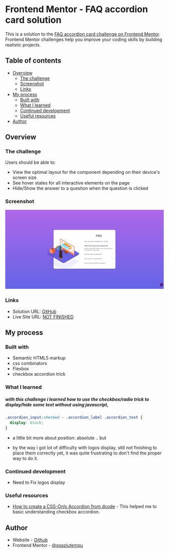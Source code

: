 # Frontend Mentor - FAQ accordion card solution

This is a solution to the [FAQ accordion card challenge on Frontend Mentor](https://www.frontendmentor.io/challenges/faq-accordion-card-XlyjD0Oam). Frontend Mentor challenges help you improve your coding skills by building realistic projects.

## Table of contents

- [Overview](#overview)
  - [The challenge](#the-challenge)
  - [Screenshot](#screenshot)
  - [Links](#links)
- [My process](#my-process)
  - [Built with](#built-with)
  - [What I learned](#what-i-learned)
  - [Continued development](#continued-development)
  - [Useful resources](#useful-resources)
- [Author](#author)

## Overview

### The challenge

Users should be able to:

- View the optimal layout for the component depending on their device's screen size
- See hover states for all interactive elements on the page
- Hide/Show the answer to a question when the question is clicked

### Screenshot

![](./screenshot.jpg)

### Links

- Solution URL: [GitHub](https://github.com/spaziutempu/faq-accordion-card)
- Live Site URL: [NOT FINISHED](https://your-live-site-url.com)

## My process

### Built with

- Semantic HTML5 markup
- css combinators
- Flexbox
- checkbox accordion trick

### What I learned

##### with this challenge i learned how to use the checkbox/radio trick to display/hide some text without using javascript,

```css
.accordion_input:checked ~ .accordion_label .accordion_text {
  display: block;
}
```

- a little bit more about position: absolute .. but

- by the way i got lot of difficulty with logos display, still not finishing to place them correctly yet, it was quite frustrating to don't find the proper way to do it.

### Continued development

- Need to Fix logos display

### Useful resources

- [How to create a CSS-Only Accordion from dcode](https://www.youtube.com/watch?v=pzy_QStQaqA) - This helped me to basic understanding checkbox accordion.

## Author

- Website - [Github](https://github.com/spaziutempu)
- Frontend Mentor - [@spaziutempu](https://www.frontendmentor.io/profile/spaziutempu)
